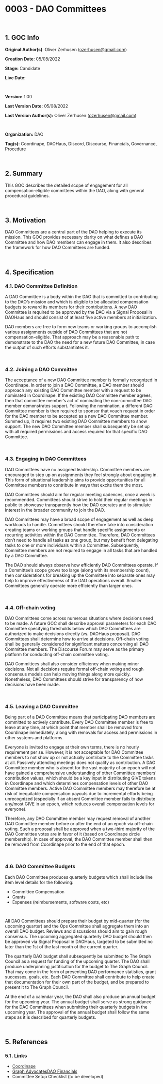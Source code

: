 # 0003 - DAO Committees

<br>

## 1. GOC Info
**Original Author(s)**: Oliver Zerhusen (ozerhusen@gmail.com)

**Creation Date:** 05/08/2022

**Stage:** Candidate

**Live Date:**

<br>

**Version:** 1.00

**Last Version Date:** 05/08/2022

**Last Version Author(s):** Oliver Zerhusen (ozerhusen@gmail.com)

<br>

**Organization:** DAO

**Tag(s):** Coordinape, DAOHaus, Discord, Discourse, Financials, Governance, Procedure

<br>

## 2. Summary
This GOC describes the detailed scope of engagement for all compensation-eligible committees within the DAO, along with general procedural guidelines.

<br>

## 3. Motivation
DAO Committees are a central part of the DAO helping to execute its mission. This GOC provides necessary clarity on what defines a DAO Committee and how DAO members can engage in them. It also describes the framework for how DAO Committees are funded.

<br>

## 4. Specification

### 4.1. DAO Committee Definition
A DAO Committee is a body within the DAO that is committed to contributing to the DAO’s mission and which is eligible to be allocated compensation budgets to reward its members for their contributions. A new DAO Committee is required to be approved by the DAO via a Signal Proposal in DAOHaus and should consist of at least five active members at initialization.

DAO members are free to form new teams or working groups to accomplish various assignments outside of DAO Committees that are not compensation-eligible. That approach may be a reasonable path to demonstrate to the DAO the need for a new future DAO Committee, in case the output of such efforts substantiates it.

<br>

### 4.2. Joining a DAO Committee
The acceptance of a new DAO Committee member is formally recognized in Coordinape. In order to join a DAO Committee, a DAO member should approach any existing DAO Committee member with a request to be nominated in Coordinape. If the existing DAO Committee member agrees, then that committee member’s act of nominating the non-committee DAO member demonstrates support. Following the nomination, a different DAO Committee member is then required to sponsor that vouch request in order for the DAO member to be accepted as a new DAO Committee member. Summed up, it requires two existing DAO Committee members to show support. The new DAO Committee member shall subsequently be set up with all required permissions and access required for that specific DAO Committee.

<br>

### 4.3. Engaging in DAO Committees
DAO Committees have no assigned leadership. Committee members are encouraged to step up on assignments they feel strongly about engaging in. This form of situational leadership aims to provide opportunities for all Committee members to contribute in ways that excite them the most.

DAO Committees should aim for regular meeting cadences, once a week is recommended. Committees should strive to hold their regular meetings in public to showcase transparently how the DAO operates and to stimulate interest in the broader community to join the DAO.

DAO Committees may have a broad scope of engagement as well as deep workloads to handle. Committees should therefore take into consideration creating teams or working groups that handle specific assignments or recurring activities within the DAO Committee. Therefore, DAO Committees don’t need to handle all tasks as one group, but may benefit from delegating tasks to one or more individuals within a Committee. Subsequently, Committee members are not required to engage in all tasks that are handled by a DAO Committee.

The DAO should always observe how efficiently DAO Committees operate. If a Committee’s scope grows too large (along with its membership count), then considerations for breaking up the Committee into separate ones may help to improve effectiveness of the DAO operations overall. Smaller Committees generally operate more efficiently than larger ones.

<br>

### 4.4. Off-chain voting
DAO Committees come across numerous situations where decisions need to be made. A future GOC shall describe approval parameters for each DAO Committee specifying thresholds below which DAO Committees are authorized to make decisions directly (vs. DAOHaus proposal). DAO Committees shall determine how to arrive at decisions. Off-chain voting shall be generally considered for significant matters concerning all DAO Committee members. The Discourse Forum may serve as the primary platform for conducting off-chain committee voting.

DAO Committees shall also consider efficiency when making minor decisions. Not all decisions require formal off-chain voting and rough consensus models can help moving things along more quickly. Nonetheless, DAO Committees should strive for transparency of how decisions have been made.

<br>

### 4.5. Leaving a DAO Committee
Being part of a DAO Committee means that participating DAO members are committed to actively contribute. Every DAO Committee member is free to leave at any time, at which point that member shall be removed from Coordinape immediately, along with removals for access and permissions in other systems and platforms.

Everyone is invited to engage at their own terms, there is no hourly requirement per se. However, it is not acceptable for DAO Committee members to not show up or not actually contribute to the Committee tasks at all. Passively attending meetings does not qualify as contribution. A DAO Committee member who is absent for the vast majority of an epoch will not have gained a comprehensive understanding of other Committee members’ contribution values, which should be a key input in distributing GIVE tokens in Coordinape and which determines compensation levels of other DAO Committee members. Active DAO Committee members may therefore be at risk of inequitable compensation payouts due to incremental efforts being unrecognized (especially if an absent Committee member fails to distribute any/most GIVE in an epoch, which reduces overall compensation levels for everyone).

Therefore, any DAO Committee member may request removal of another DAO Committee member before or after the end of an epoch via off-chain voting. Such a proposal shall be approved when a two-third majority of the DAO Committee votes are in favor of it (based on Coordinape circle membership). In case of approval, the DAO Committee member shall then be removed from Coordinape prior to the end of that epoch.

<br>

### 4.6. DAO Committee Budgets
Each DAO Committee produces quarterly budgets which shall include line item level details for the following:
* Committee Compensation
* Grants
* Expenses (reimbursements, software costs, etc)

<br>

All DAO Committees should prepare their budget by mid-quarter (for the upcoming quarter) and the Ops Committee shall aggregate them into an overall DAO budget. Reviews and discussions should aim to gain rough consensus. The upcoming aggregated quarterly DAO budget should then be approved via Signal Proposal in DAOHaus, targeted to be submitted no later than the 1st of the last month of the current quarter.

The quarterly DAO budget shall subsequently be submitted to The Graph Council as a request for funding of the upcoming quarter. The DAO shall produce underpinning justification for the budget to The Graph Council. That may come in the form of presenting DAO performance statistics, grant successes, goals, etc. Each DAO Committee shall contribute to help create that documentation for their own part of the budget, and be prepared to present it to The Graph Council.

At the end of a calendar year, the DAO shall also produce an annual budget for the upcoming year. The annual budget shall serve as strong guidance for the DAO Committees when submitting their quarterly budgets in the upcoming year. The approval of the annual budget shall follow the same steps as it is described for quarterly budgets.

<br>

## 5. References

### 5.1. Links
* [Coordinape](https://coordinape.com/)
* [Graph AdvocatesDAO Financials](https://docs.google.com/spreadsheets/d/1cp8PA9ihOQJvCzE8NfYNV1N5fGo1QN2LlXt0snlGzYI/edit#gid=691314764)
* Committee Setup Checklist (to be developed)
